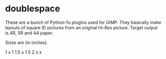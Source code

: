 # doublespace 

These are a bunch of Python-fu plugins used for GIMP.  They basically make layouts of square ID pictures from an original Hi-Res picture.  Target output is 4R, 5R and A4 paper.

Sizes are (in inches).  

1 x 1
1.5 x 1.5
2 x x

